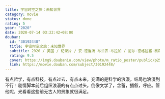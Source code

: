 ```yaml
---
title: 宇宙时空之旅：未知世界
category: movie
status: done
rating: 5
year: "2020"
date: 2020-07-14 03:22:42+08:00
douban:
  id: "30192448"
  title: 宇宙时空之旅：未知世界
  subtitle: 2020 / 美国 / 纪录片 / 安·德鲁扬 布兰农·布拉加 / 尼尔·德格拉塞·泰森
  rating: 9.5
  cover: https://img9.doubanio.com/view/photo/m_ratio_poster/public/p2592896526.jpg
  link: https://movie.douban.com/subject/30192448/
---
```


有点哲学，有点科技，有点过去，有点未来，充满的是科学的浪漫。结局也浪漫到不行！剧情脚本前后组织浪漫的有点点过头，倒像文学了，含蓄，插叙，呼应。管他呢，光看看这些前无古人的景象就很满足。
